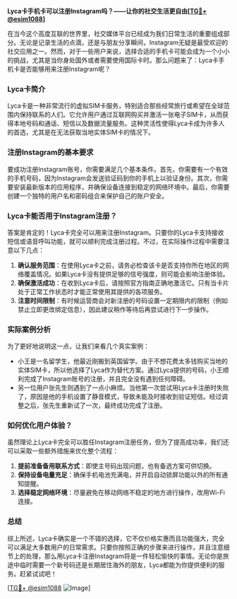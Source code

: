 **Lyca卡手机卡可以注册Instagram吗？——让你的社交生活更自由[[TG💪+ @esim1088](https://t.me/s/esim1088)]**

在当今这个高度互联的世界里，社交媒体平台已经成为我们日常生活的重要组成部分。无论是记录生活的点滴，还是与朋友分享瞬间，Instagram无疑是最受欢迎的社交应用之一。然而，对于一些用户来说，选择合适的手机卡可能会成为一个小小的挑战，尤其是当你身处国外或者需要使用国际卡时。那么问题来了：Lyca卡手机卡是否能够用来注册Instagram呢？

### Lyca卡简介

Lyca卡是一种非常流行的虚拟SIM卡服务，特别适合那些经常旅行或希望在全球范围内保持联系的人们。它允许用户通过互联网购买并激活一张电子SIM卡，从而获得本地号码和通话、短信以及数据流量服务。这种灵活性使得Lyca卡成为许多人的首选，尤其是在无法获取当地实体SIM卡的情况下。

### 注册Instagram的基本要求

要成功注册Instagram账号，你需要满足几个基本条件。首先，你需要有一个有效的手机号码，因为Instagram会发送验证码到你的手机上以验证身份。其次，你需要安装最新版本的应用程序，并确保设备连接到稳定的网络环境中。最后，你需要创建一个独特的用户名和密码组合来保护自己的账户安全。

### Lyca卡能否用于Instagram注册？

答案是肯定的！Lyca卡完全可以用来注册Instagram。只要你的Lyca卡支持接收短信或语音呼叫功能，就可以顺利完成注册过程。不过，在实际操作过程中需要注意以下几点：

1. **确认服务范围**：在使用Lyca卡之前，请务必检查该卡是否支持你所在地区的网络覆盖情况。如果Lyca卡没有提供足够的信号强度，则可能会影响注册体验。
2. **确保激活成功**：在收到Lyca卡后，请按照官方指南正确地激活它。只有当卡片处于正常工作状态时才能正常使用其提供的各项服务。
3. **注意时间限制**：有时候运营商会对新注册的号码设置一定期限内的限制（例如禁止立即更改绑定信息），因此建议稍作等待后再尝试进行下一步操作。

### 实际案例分析

为了更好地说明这一点，让我们来看几个真实案例：
- 小王是一名留学生，他最近刚搬到英国留学。由于不想花费太多钱购买当地的实体SIM卡，所以他选择了Lyca作为替代方案。通过Lyca提供的号码，小王顺利完成了Instagram账号的注册，并且完全没有遇到任何障碍。
- 另一位用户张先生则遇到了一点小麻烦。当他第一次尝试用Lyca卡注册时失败了，原因是他的手机设置了静音模式，导致未能及时接收到验证短信。经过调整之后，张先生重新试了一次，最终成功完成了注册。

### 如何优化用户体验？

虽然理论上Lyca卡完全可以胜任Instagram注册任务，但为了提高成功率，我们还可以采取一些额外措施来优化整个流程：

1. **提前准备备用联系方式**：即使主号码出现问题，也有备选方案可供切换。
2. **保持设备电量充足**：确保手机电池充满电，并开启自动锁屏功能以外的所有通知提醒。
3. **选择稳定网络环境**：尽量避免在移动网络不稳定的地方进行操作，改用Wi-Fi连接。

### 总结

综上所述，Lyca卡确实是一个不错的选择，它不仅价格实惠而且功能强大，完全可以满足大多数用户的日常需求。只要你按照正确的步骤来进行操作，并且注意细节上的处理，那么用Lyca卡注册Instagram将是一件轻松愉快的事情。无论你是旅途中临时需要一个新号码还是长期居住海外的朋友，Lyca都能为你提供便利的服务。赶紧试试吧！

[[TG💪+ @esim1088](https://t.me/s/esim1088) ![Image](https://i.postimg.cc/4NQfJmqS/Snipaste-2025-05-13-00-14-12.png)]